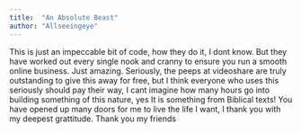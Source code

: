 ```yaml
---
title:  "An Absolute Beast"
author: "Allseeingeye"
---
```

This is just an impeccable bit of code, how they do it, I dont know. But they have worked out every single nook and cranny to ensure you run a smooth online business. Just amazing. Seriously, the peeps at videoshare are truly outstanding to give this away for free, but I think everyone who uses this seriously should pay their way, I cant imagine how many hours go into building something of this nature, yes It is something from Biblical texts! You have opened up many doors for me to live the life I want, I thank you with my deepest grattitude. Thank you my friends
